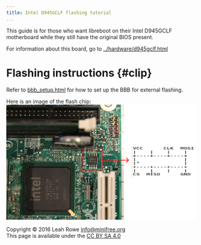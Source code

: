 ```yaml
---
title: Intel D945GCLF flashing tutorial 
...
```


This guide is for those who want libreboot on their Intel D945GCLF
motherboard while they still have the original BIOS present.

For information about this board, go to
[../hardware/d945gclf.html](../hardware/d945gclf.html)

Flashing instructions {#clip}
=====================

Refer to [bbb\_setup.html](bbb_setup.html) for how to set up the BBB for
external flashing.

Here is an image of the flash chip:\
![](../images/d945gclf/d945gclf_spi.jpg)

Copyright © 2016 Leah Rowe <info@minifree.org>\
This page is available under the [CC BY SA 4.0](../cc-by-sa-4.0.txt)
